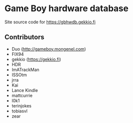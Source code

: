 # Game Boy hardware database

Site source code for https://gbhwdb.gekkio.fi

## Contributors

* Duo (http://gameboy.mongenel.com)
* FIX94
* gekkio (https://gekkio.fi)
* HDR
* ImATrackMan
* ISSOtm
* jrra
* Kai
* Lance Kindle
* mattcurrie
* l0k1
* terinjokes
* tobiasvl
* zear
